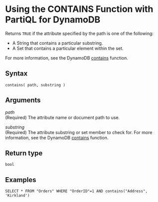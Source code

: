 # Using the CONTAINS Function with PartiQL for DynamoDB<a name="ql-functions.contains"></a>

Returns `TRUE` if the attribute specified by the path is one of the following:
+ A String that contains a particular substring\. 
+ A Set that contains a particular element within the set\.

For more information, see the DynamoDB [contains](https://docs.aws.amazon.com/amazondynamodb/latest/developerguide/Expressions.OperatorsAndFunctions.html#Expressions.OperatorsAndFunctions.Functions) function\. 

## Syntax<a name="ql-functions.contains.syntax"></a>

```
contains( path, substring )
```

## Arguments<a name="ql-functions.contains.arguments"></a>

*path*  
\(Required\) The attribute name or document path to use\.

*substring*  
\(Required\) The attribute substring or set member to check for\. For more information, see the DynamoDB [contains](https://docs.aws.amazon.com/amazondynamodb/latest/developerguide/Expressions.OperatorsAndFunctions.html#Expressions.OperatorsAndFunctions.Functions) function\.

## Return type<a name="ql-functions.contains.return-type"></a>

`bool`

## Examples<a name="ql-functions.contains.examples"></a>

```
SELECT * FROM "Orders" WHERE "OrderID"=1 AND contains("Address", 'Kirkland')
```